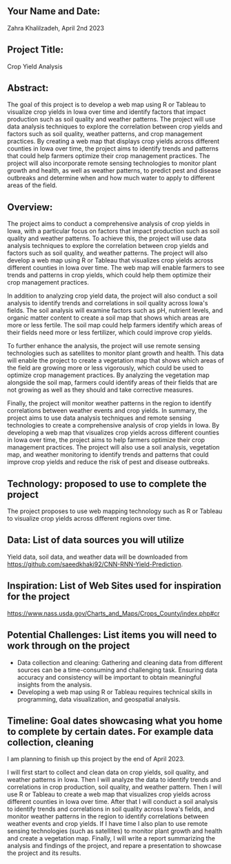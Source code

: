 ## Your Name and Date: 

Zahra Khalilzadeh, April 2nd 2023


## Project Title: 

Crop Yield Analysis


## Abstract: 

The goal of this project is to develop a web map using R or Tableau to visualize crop yields in Iowa over time and identify factors that impact production such as soil quality and weather patterns. The project will use data analysis techniques to explore the correlation between crop yields and factors such as soil quality, weather patterns, and crop management practices. By creating a web map that displays crop yields across different counties in Iowa over time, the project aims to identify trends and patterns that could help farmers optimize their crop management practices. The project will also incorporate remote sensing technologies to monitor plant growth and health, as well as weather patterns, to predict pest and disease outbreaks and determine when and how much water to apply to different areas of the field.


## Overview:

The project aims to conduct a comprehensive analysis of crop yields in Iowa, with a particular focus on factors that impact production such as soil quality and weather patterns. To achieve this, the project will use data analysis techniques to explore the correlation between crop yields and factors such as soil quality, and weather patterns. The project will also develop a web map using R or Tableau that visualizes crop yields across different counties in Iowa over time. The web map will enable farmers to see trends and patterns in crop yields, which could help them optimize their crop management practices.

In addition to analyzing crop yield data, the project will also conduct a soil analysis to identify trends and correlations in soil quality across Iowa's fields. The soil analysis will examine factors such as pH, nutrient levels, and organic matter content to create a soil map that shows which areas are more or less fertile. The soil map could help farmers identify which areas of their fields need more or less fertilizer, which could improve crop yields.

To further enhance the analysis, the project will use remote sensing technologies such as satellites to monitor plant growth and health. This data will enable the project to create a vegetation map that shows which areas of the field are growing more or less vigorously, which could be used to optimize crop management practices. By analyzing the vegetation map alongside the soil map, farmers could identify areas of their fields that are not growing as well as they should and take corrective measures.

Finally, the project will monitor weather patterns in the region to identify correlations between weather events and crop yields.
In summary, the project aims to use data analysis techniques and remote sensing technologies to create a comprehensive analysis of crop yields in Iowa. By developing a web map that visualizes crop yields across different counties in Iowa over time, the project aims to help farmers optimize their crop management practices. The project will also use a soil analysis, vegetation map, and weather monitoring to identify trends and patterns that could improve crop yields and reduce the risk of pest and disease outbreaks.


## Technology: proposed to use to complete the project

The project proposes to use web mapping technology such as R or Tableau to visualize crop yields across different regions over time.

## Data: List of data sources you will utilize

Yield data, soil data, and weather data will be downloaded from https://github.com/saeedkhaki92/CNN-RNN-Yield-Prediction.


## Inspiration: List of Web Sites used for inspiration for the project

https://www.nass.usda.gov/Charts_and_Maps/Crops_County/index.php#cr

## Potential Challenges: List items you will need to work through on the project

* Data collection and cleaning: Gathering and cleaning data from different sources can be a time-consuming and challenging task. Ensuring data accuracy and consistency will be important to obtain meaningful insights from the analysis.
* Developing a web map using R or Tableau requires technical skills in programming, data visualization, and geospatial analysis.

## Timeline: Goal dates showcasing what you home to complete by certain dates. For example data collection, cleaning

I am planning to finish up this project by the end of April 2023.

I will first start to collect and clean data on crop yields, soil quality, and weather patterns in Iowa. Then I will analyze the data to identify trends and correlations in crop production, soil quality, and weather pattern. Then I will use R or Tableau to create a web map that visualizes crop yields across different counties in Iowa over time. After that I will conduct a soil analysis to identify trends and correlations in soil quality across Iowa's fields, and monitor weather patterns in the region to identify correlations between weather events and crop yields. If I have time I also plan to use remote sensing technologies (such as satellites) to monitor plant growth and health and create a vegetation map. Finally, I will write a report summarizing the analysis and findings of the project, and repare a presentation to showcase the project and its results.
